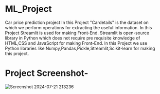 # ML_Project
Car price prediction project
In this Project "Cardetails" is the dataset on which we perform operations for extracting the useful information.
In this Project Streamlit is used for making Front-End. Streamlit is open-source library in Python which does not require pre requisite knowledge of HTML,CSS and JavaScript for making Front-End.
In this Project we use Python libraries like Numpy,Pandas,Pickle,Streamlit,Scikit-learn for making this project.
# Project Screenshot-
![Screenshot 2024-07-21 213236](https://github.com/user-attachments/assets/b0d8626d-1fd2-4bbb-8dd8-e6f51e55a4a2)

